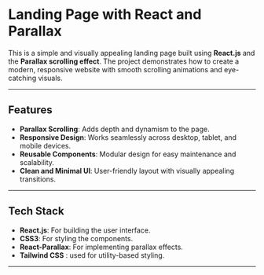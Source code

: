 
# Landing Page with React and Parallax  

This is a simple and visually appealing landing page built using **React.js** and the **Parallax scrolling effect**. The project demonstrates how to create a modern, responsive website with smooth scrolling animations and eye-catching visuals.

---

## Features  

- **Parallax Scrolling**: Adds depth and dynamism to the page.  
- **Responsive Design**: Works seamlessly across desktop, tablet, and mobile devices.  
- **Reusable Components**: Modular design for easy maintenance and scalability.  
- **Clean and Minimal UI**: User-friendly layout with visually appealing transitions.

---

## Tech Stack  

- **React.js**: For building the user interface.  
- **CSS3**: For styling the components.  
- **React-Parallax**: For implementing parallax effects.  
- **Tailwind CSS** : used for utility-based styling.  

---

